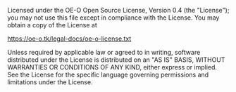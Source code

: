 
  Licensed under the OE-O Open Source License, Version 0.4 (the "License");
  you may not use this file except in compliance with the License.
  You may obtain a copy of the License at

   https://oe-o.tk/legal-docs/oe-o-license.txt
   

  Unless required by applicable law or agreed to in writing, software
  distributed under the License is distributed on an "AS IS" BASIS,
  WITHOUT WARRANTIES OR CONDITIONS OF ANY KIND, either express or implied.
  See the License for the specific language governing permissions and
  limitations under the License.
